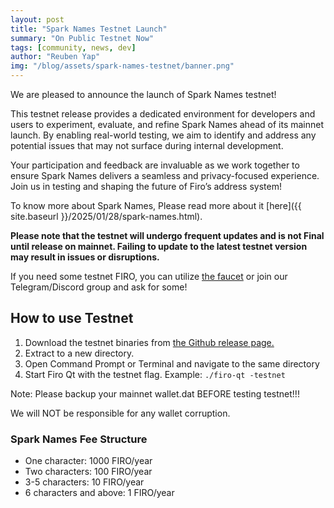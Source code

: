```yaml
---
layout: post
title: "Spark Names Testnet Launch"
summary: "On Public Testnet Now"
tags: [community, news, dev]
author: "Reuben Yap"
img: "/blog/assets/spark-names-testnet/banner.png"
---
```

We are pleased to announce the launch of Spark Names testnet!

This testnet release provides a dedicated environment for developers and users to experiment, evaluate, and refine Spark Names ahead of its mainnet launch. By enabling real-world testing, we aim to identify and address any potential issues that may not surface during internal development.

Your participation and feedback are invaluable as we work together to ensure Spark Names delivers a seamless and privacy-focused experience. Join us in testing and shaping the future of Firo’s address system!

To know more about Spark Names, Please read more about it [here]({{ site.baseurl }}/2025/01/28/spark-names.html).

**Please note that the testnet will undergo frequent updates and is not Final until release on mainnet. Failing to update to the latest testnet version may result in issues or disruptions.**

If you need some testnet FIRO, you can utilize [the faucet](https://testexplorer.firo.org/faucet) or join our Telegram/Discord group and ask for some!

## How to use Testnet
1. Download the testnet binaries from [the Github release page.](https://github.com/firoorg/firo/releases/tag/v0.14.14.0-spark-names-alpha.3)
2. Extract to a new directory.
3. Open Command Prompt or Terminal and navigate to the same directory
4. Start Firo Qt with the testnet flag. Example: `./firo-qt -testnet`

Note: Please backup your mainnet wallet.dat BEFORE testing testnet!!!

We will NOT be responsible for any wallet corruption.

### Spark Names Fee Structure

* One character: 1000 FIRO/year
* Two characters: 100 FIRO/year
* 3-5 characters: 10 FIRO/year
* 6 characters and above: 1 FIRO/year
